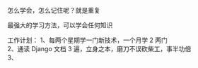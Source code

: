 
怎么学会，怎么记住呢？就是重复  

最强大的学习方法，可以学会任何知识  


工作计划：
1、每两个星期学一门新技术，一个月学 2 两门  
2、通读 Django 文档 3 遍，立身之本，磨刀不误砍柴工，事半功倍  
3、
